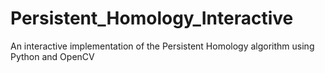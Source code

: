 # Persistent_Homology_Interactive
An interactive implementation of the Persistent Homology algorithm using Python and  OpenCV
